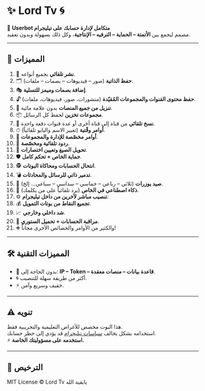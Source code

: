 # ✨ Lord Tv 🌀

🚀 **Userbot متكامل لإدارة حسابك على تيليجرام**  
مصمم ليجمع بين **الأتمتة – الحماية – الترفيه – الإنتاجية**، وكل ذلك بسهولة وبدون تعقيد.  

---

## 🌟 المميزات

1. 📢 **نشر تلقائي** بجميع أنواعه.  
2. 🗂 **حفظ الذاتية** (صور – فيديوهات – بصمات – ملفات).  
3. 🎭 **إضافة بصمات وميمز للتسلية**.  
4. 🔓 **حفظ محتوى القنوات والمجموعات المُقيّدة** (منشورات، صور، فيديوهات، ملفات).  
5. 🎥 **تنزيل من جميع المنصات** بدون علامة مائية.  
6. 📦 **مجموعات تخزين** لحفظ كل الرسائل.  
7. 🔄 **نسخ تلقائي** من قناة إلى قناة أخرى أو عدة قنوات دفعة واحدة.  
8. ⏱ **أوامر وقْتية** (تغيير الاسم والبايو تلقائياً).  
9. 👥 **أوامر مخصّصة للإدارة والمجموعات**.  
10. 🤖 **ردود تلقائية ومخصّصة**.  
11. 🔀 **تحويل الصيغ وتعيين اختصارات**.  
12. 🛡 **حماية الخاص + تحكم كامل**.  
13. 🕵️ **انتحال الحسابات ومحاكاة البوتات**.  
14. 💣 **تدمير ذاتي للرسائل والمحادثات**.  
15. 🎯 **صيد يوزرات** (ثلاثي – رباعي – خماسي – سداسي – سباعي… إلخ).  
16. 🤖 **ذكاء اصطناعي في الخاص** (يرد تلقائياً على من يكلمك).  
17. ⚙️ **تنصيب مباشر لآخرين من داخل تيليجرام**.  
18. 💰 **تجميع النقاط من بوتات التمويل**.  
19. 📈 **شد داخلي وخارجي**.  
20. 👀 **مراقبة الحسابات + تحميل الستوري**.  
21. ➕ والكثير من الأوامر والخصائص الأخرى مجاناً!  

---

## 🛠️ المميزات التقنية

- 🚫 بدون الحاجة إلى: **IP – Token – قاعدة بيانات – منصات معقدة**.  
- 🌀 أكثر من طريقة سهلة للتنصيب.  
- ⚡ خفيف وسريع وآمن.  

---

## ⚠️ تنويه

هذا البوت مخصص للأغراض التعليمية والتجريبية فقط.  
استخدامه بشكل يخالف [سياسات تيليجرام](https://core.telegram.org/terms) قد يؤدي إلى حظر حسابك.  
⚡ **استخدمه على مسؤوليتك الخاصة.**

---

## 📜 الترخيص

MIT License © Lord Tv
يابقية الله
